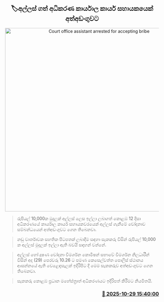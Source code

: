 <p align='center'><b><h2 align='center' title='Court office assistant arrested for accepting bribe'>🏷අල්ලස් ගත් අධිකරණ කාර්යාල කාර්ය සහායකයෙක් අත්අඩංගුවට</h2></b></p>
<p align='center'><img src='https://helakuru.sgp1.cdn.digitaloceanspaces.com/esana/images/lib/arrested-2[1].jpg' width='600' alt='Court office assistant arrested for accepting bribe'></p>

> රුපියල් 10,000ක මුදලක් අල්ලස් ලෙස ඉල්ලා ලබාගත් කොළඹ 12 දිසා අධිකරණයේ කාර්යාල කාර්ය සහායකවරයෙක් අල්ලස් ගැනීමේ චෝදනාව සම්බන්ධයෙන් අත්අඩංගුවට ගෙන තිබෙනවා.

> නඩු වාර්තාවක සහතික පිටපතක් ලබාදීම සඳහා සැකකරු විසින් රුපියල් 10,000 ක අල්ලස් මුදලක් ඉල්ලා ඇති බවයි සඳහන් වන්නේ.

> අල්ලස් හෝ දූෂණ චෝදනා විමර්ශන කොමිෂන් සභාවේ විමර්ශන නිලධාරීන් විසින් අද (29) පෙරවරු 10.26 ට පමණ කෙසෙල්වත්ත පොලිස් ස්ථානය ආසන්නයේ ඇති වෙළෙඳසැලක් ඉදිරිපිට දී මෙම සැකකරුව අත්අඩංගුවට ගෙන තිබෙනවා.

> සැකකරු කොළඹ ප්‍රධාන මහේස්ත්‍රාත් අධිකරණයට ඉදිරිපත් කිරීමට නියමිතයි.



<h3 align='right'><a href='https://www.helakuru.lk/esana/p/114915/'>📅 2025-10-29 15:40:00</a></h3>

